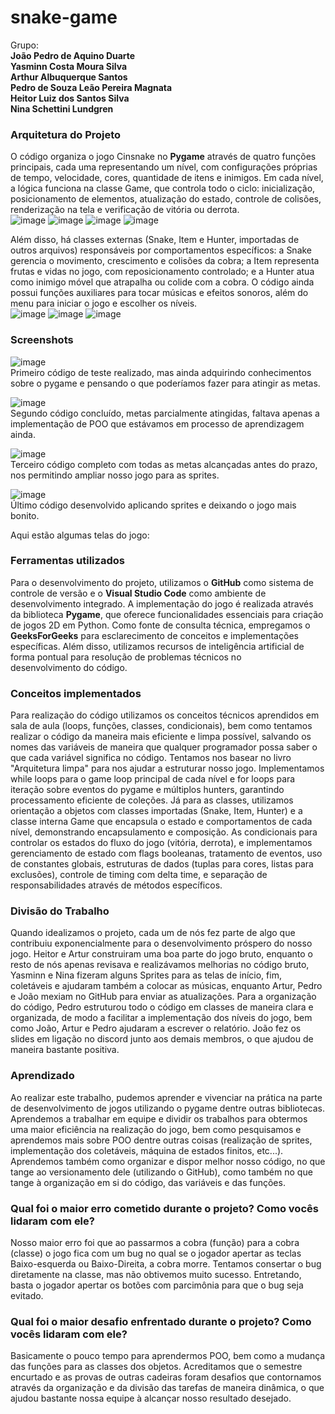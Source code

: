 # snake-game

Grupo:  
**João Pedro de Aquino Duarte**  
**Yasminn Costa Moura Silva**  
**Arthur Albuquerque Santos**  
**Pedro de Souza Leão Pereira Magnata**  
**Heitor Luiz dos Santos Silva**  
**Nina Schettini Lundgren**  

### Arquitetura do Projeto
O código organiza o jogo Cinsnake no **Pygame** através de quatro funções principais, cada uma representando um nível, com configurações próprias de tempo, velocidade, cores, quantidade de itens e inimigos. Em cada nível, a lógica funciona na classe Game, que controla todo o ciclo: inicialização, posicionamento de elementos, atualização do estado, controle de colisões, renderização na tela e verificação de vitória ou derrota.  
![image](https://github.com/Albubu07/snake-game/blob/8b134a622dbfd3b4213a855a2489bcaa1b83aff9/vers%C3%B5es/images/nvl1.png)
![image](https://github.com/Albubu07/snake-game/blob/8b134a622dbfd3b4213a855a2489bcaa1b83aff9/vers%C3%B5es/images/nvl2.png)
![image](https://github.com/Albubu07/snake-game/blob/8b134a622dbfd3b4213a855a2489bcaa1b83aff9/vers%C3%B5es/images/nvl3.png)
![image](https://github.com/Albubu07/snake-game/blob/8b134a622dbfd3b4213a855a2489bcaa1b83aff9/vers%C3%B5es/images/nvl4.png)

Além disso, há classes externas (Snake, Item e Hunter, importadas de outros arquivos) responsáveis por comportamentos específicos: a Snake gerencia o movimento, crescimento e colisões da cobra; a Item representa frutas e vidas no jogo, com reposicionamento controlado; e a Hunter atua como inimigo móvel que atrapalha ou colide com a cobra. O código ainda possui funções auxiliares para tocar músicas e efeitos sonoros, além do menu para iniciar o jogo e escolher os níveis.  
![image](https://github.com/Albubu07/snake-game/blob/8b134a622dbfd3b4213a855a2489bcaa1b83aff9/vers%C3%B5es/images/snake.png)
![image](https://github.com/Albubu07/snake-game/blob/8b134a622dbfd3b4213a855a2489bcaa1b83aff9/vers%C3%B5es/images/hunter.png)
![image](https://github.com/Albubu07/snake-game/blob/8b134a622dbfd3b4213a855a2489bcaa1b83aff9/vers%C3%B5es/images/Item.png)

### Screenshots
![image](https://github.com/Albubu07/snake-game/blob/main/versões/images/image1.png)  
Primeiro código de teste realizado, mas ainda adquirindo conhecimentos sobre o pygame e pensando o que poderíamos fazer para atingir as metas.  

![image](https://github.com/Albubu07/snake-game/blob/main/versões/images/image2.png)  
Segundo código concluído, metas parcialmente atingidas, faltava apenas a implementação de POO que estávamos em processo de aprendizagem ainda.  

![image](https://github.com/Albubu07/snake-game/blob/main/versões/images/image3.jpeg)  
Terceiro código completo com todas as metas alcançadas antes do prazo, nos permitindo ampliar nosso jogo para as sprites.  

![image](https://github.com/Albubu07/snake-game/blob/7f1c1992d6a4e9acda99e7d685353b8c31b98bbd/vers%C3%B5es/images/image4.jpeg)  
Último código desenvolvido aplicando sprites e deixando o jogo mais bonito.  

Aqui estão algumas telas do jogo:


### Ferramentas utilizados
Para o desenvolvimento do projeto, utilizamos o **GitHub** como sistema de controle de versão e o **Visual Studio Code** como ambiente de desenvolvimento integrado. A implementação do jogo é realizada através da biblioteca **Pygame**, que oferece funcionalidades essenciais para criação de jogos 2D em Python.
Como fonte de consulta técnica, empregamos o **GeeksForGeeks** para esclarecimento de conceitos e implementações específicas. Além disso, utilizamos recursos de inteligência artificial de forma pontual para resolução de problemas técnicos no desenvolvimento do código.

### Conceitos implementados
Para realização do código utilizamos os conceitos técnicos aprendidos em sala de aula (loops, funções, classes, condicionais), bem como tentamos realizar o código da maneira mais eficiente e limpa possível, salvando os nomes das variáveis de maneira que qualquer programador possa saber o que cada variável significa no código. Tentamos nos basear no livro "Arquitetura limpa" para nos ajudar a estruturar nosso jogo. Implementamos while loops para o game loop principal de cada nível e for loops para iteração sobre eventos do pygame e múltiplos hunters, garantindo processamento eficiente de coleções. Já para as classes, utilizamos orientação a objetos com classes importadas (Snake, Item, Hunter) e a classe interna Game que encapsula o estado e comportamentos de cada nível, demonstrando encapsulamento e composição. As condicionais para controlar os estados do fluxo do jogo (vitória, derrota), e implementamos gerenciamento de estado com flags booleanas, tratamento de eventos, uso de constantes globais, estruturas de dados (tuplas para cores, listas para exclusões), controle de timing com delta time, e separação de responsabilidades através de métodos específicos.

### Divisão do Trabalho
Quando idealizamos o projeto, cada um de nós fez parte de algo que contribuiu exponencialmente para o desenvolvimento próspero do nosso jogo. Heitor e Artur construiram uma boa parte do jogo bruto, enquanto o resto de nós apenas revisava e realizávamos melhorias no código bruto, Yasminn e Nina fizeram alguns Sprites para as telas de início, fim, coletáveis e ajudaram também a colocar as músicas, enquanto Artur, Pedro e João mexiam no GitHub para enviar as atualizações. Para a organização do código, Pedro estruturou todo o código em classes de maneira clara e organizada, de modo a facilitar a implementação dos níveis do jogo, bem como João, Artur e Pedro ajudaram a escrever o relatório. João fez os slides em ligação no discord junto aos demais membros, o que ajudou de maneira bastante positiva.

### Aprendizado
Ao realizar este trabalho, pudemos aprender e vivenciar na prática na parte de desenvolvimento de jogos utilizando o pygame dentre outras bibliotecas. Aprendemos a trabalhar em equipe e dividir os trabalhos para obtermos uma maior eficiência na realização do jogo, bem como pesquisamos e aprendemos mais sobre POO dentre outras coisas (realização de sprites, implementação dos coletáveis, máquina de estados finitos, etc...). Aprendemos também como organizar e dispor melhor nosso código, no que tange ao versionamento dele (utilizando o GitHub), como também no que tange à organização em si do código, das variáveis e das funções.
### Qual foi o maior erro cometido durante o projeto? Como vocês lidaram com ele?
Nosso maior erro foi que ao passarmos a cobra (função) para a cobra (classe) o jogo fica com um bug no qual se o jogador apertar as teclas Baixo-esquerda ou Baixo-Direita, a cobra morre. Tentamos consertar o bug diretamente na classe, mas não obtivemos muito sucesso. Entretando, basta o jogador apertar os botões com parcimônia para que o bug seja evitado.
### Qual foi o maior desafio enfrentado durante o projeto? Como vocês lidaram com ele?
Basicamente o pouco tempo para aprendermos POO, bem como a mudança das funções para as classes dos objetos. Acreditamos que o semestre encurtado e as provas de outras cadeiras foram desafios que contornamos através da organização e da divisão das tarefas de maneira dinâmica, o que ajudou bastante nossa equipe à alcançar nosso resultado desejado.




